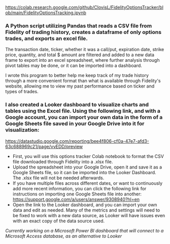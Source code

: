 https://colab.research.google.com/github/ClovisL/FidelityOptionsTracker/blob/main/FidelityOptionsTracking.ipynb

### A Python script utilizing Pandas that reads a CSV file from Fidelity of trading history, creates a dataframe of only options trades, and exports an excel file.

The transaction date, ticker, whether it was a call/put, expiration date, strike price, quantity, and total $ amount are filtered and added to a new data frame to export into an excel spreadsheet, where further analysis through pivot tables may be done, or it can be imported into a dashboard.

I wrote this program to better help me keep track of my trade history through a more convenient format than what is available through Fidelity's website, allowing me to view my past performance based on ticker and types of trades.


### I also created a Looker dashboard to visualize charts and tables using the Excel file. Using the following link, and with a Google account, you can import your own data in the form of a Google Sheets file saved in your Google Drive into it for visualization:
https://datastudio.google.com/reporting/bee4f806-cf0a-47e7-afd3-63c688969c21/page/vvEDD/preview

* First, you will use this options tracker Colab notebook to format the CSV file downloaded through Fidelity into a .xlsx file.
* Upload the spreadsheet into your Google Drive, open it and save it as a Google Sheets file, so it can be imported into the Looker Dashboard. The .xlsx file will not be needed afterwards.
* If you have multiple files across different dates, or want to continuously add more recent information, you can click the following link for instructions on importing one Google Sheets file into another: https://support.google.com/a/users/answer/9308940?hl=en
* Open the link to the Looker dashboard, and you can import your own data and edit as needed. Many of the metrics and settings will need to be fixed to work with a new data source, as Looker will have issues even with an exact copy of the data source used.

*Currently working on a Microsoft Power BI dashboard that will connect to a Microsoft Access database, as an alternative to Looker*
